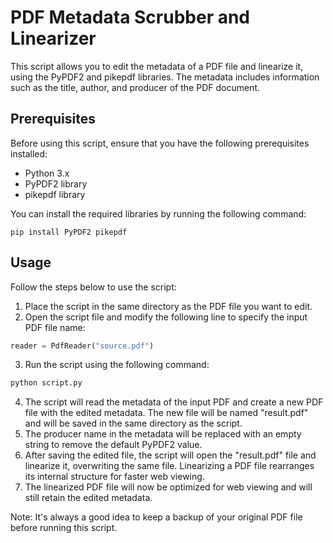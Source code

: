 
# PDF Metadata Scrubber and Linearizer

This script allows you to edit the metadata of a PDF file and linearize it, using the PyPDF2 and pikepdf libraries. The metadata includes information such as the title, author, and producer of the PDF document.

## Prerequisites

Before using this script, ensure that you have the following prerequisites installed:

- Python 3.x
- PyPDF2 library
- pikepdf library

You can install the required libraries by running the following command:

```
pip install PyPDF2 pikepdf
```

## Usage

Follow the steps below to use the script:

1. Place the script in the same directory as the PDF file you want to edit.
2. Open the script file and modify the following line to specify the input PDF file name:

```python
reader = PdfReader("source.pdf")
```

3. Run the script using the following command:

```bash
python script.py
```

4. The script will read the metadata of the input PDF and create a new PDF file with the edited metadata. The new file will be named "result.pdf" and will be saved in the same directory as the script.
5. The producer name in the metadata will be replaced with an empty string to remove the default PyPDF2 value.
6. After saving the edited file, the script will open the "result.pdf" file and linearize it, overwriting the same file. Linearizing a PDF file rearranges its internal structure for faster web viewing.
7. The linearized PDF file will now be optimized for web viewing and will still retain the edited metadata.

Note: It's always a good idea to keep a backup of your original PDF file before running this script.


